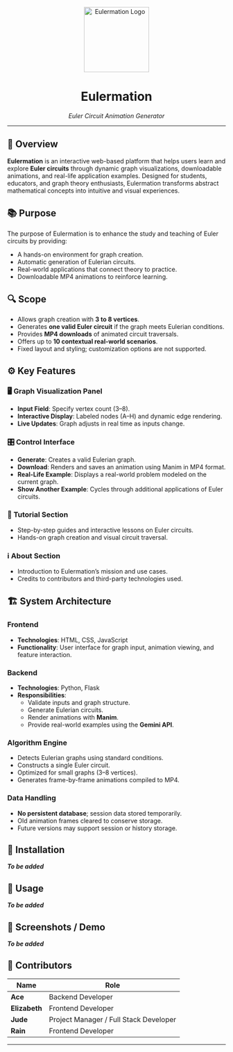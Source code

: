 <p align="center">
  <img src="assets/logo.png" alt="Eulermation Logo" width="150"/>
</p>

<h1 align="center">Eulermation</h1>
<p align="center"><em>Euler Circuit Animation Generator</em></p>

---

## 🎯 Overview

**Eulermation** is an interactive web-based platform that helps users learn and explore **Euler circuits** through dynamic graph visualizations, downloadable animations, and real-life application examples. Designed for students, educators, and graph theory enthusiasts, Eulermation transforms abstract mathematical concepts into intuitive and visual experiences.

## 📚 Purpose

The purpose of Eulermation is to enhance the study and teaching of Euler circuits by providing:
- A hands-on environment for graph creation.
- Automatic generation of Eulerian circuits.
- Real-world applications that connect theory to practice.
- Downloadable MP4 animations to reinforce learning.

## 🔍 Scope

- Allows graph creation with **3 to 8 vertices**.
- Generates **one valid Euler circuit** if the graph meets Eulerian conditions.
- Provides **MP4 downloads** of animated circuit traversals.
- Offers up to **10 contextual real-world scenarios**.
- Fixed layout and styling; customization options are not supported.

## ⚙️ Key Features

### 🖥️ Graph Visualization Panel
- **Input Field**: Specify vertex count (3–8).
- **Interactive Display**: Labeled nodes (A–H) and dynamic edge rendering.
- **Live Updates**: Graph adjusts in real time as inputs change.

### 🎛️ Control Interface
- **Generate**: Creates a valid Eulerian graph.
- **Download**: Renders and saves an animation using Manim in MP4 format.
- **Real-Life Example**: Displays a real-world problem modeled on the current graph.
- **Show Another Example**: Cycles through additional applications of Euler circuits.

### 📖 Tutorial Section
- Step-by-step guides and interactive lessons on Euler circuits.
- Hands-on graph creation and visual circuit traversal.

### ℹ️ About Section
- Introduction to Eulermation’s mission and use cases.
- Credits to contributors and third-party technologies used.

## 🏗️ System Architecture

### Frontend
- **Technologies**: HTML, CSS, JavaScript
- **Functionality**: User interface for graph input, animation viewing, and feature interaction.

### Backend
- **Technologies**: Python, Flask
- **Responsibilities**:
  - Validate inputs and graph structure.
  - Generate Eulerian circuits.
  - Render animations with **Manim**.
  - Provide real-world examples using the **Gemini API**.

### Algorithm Engine
- Detects Eulerian graphs using standard conditions.
- Constructs a single Euler circuit.
- Optimized for small graphs (3–8 vertices).
- Generates frame-by-frame animations compiled to MP4.

### Data Handling
- **No persistent database**; session data stored temporarily.
- Old animation frames cleared to conserve storage.
- Future versions may support session or history storage.

## 🚀 Installation

_**To be added**_

## 🧪 Usage

_**To be added**_

## 📸 Screenshots / Demo

_**To be added**_

## 👥 Contributors

| Name       | Role                     |
|------------|--------------------------|
| **Ace**     | Backend Developer        |
| **Elizabeth** | Frontend Developer     |
| **Jude**    | Project Manager / Full Stack Developer |
| **Rain**    | Frontend Developer       |

---


